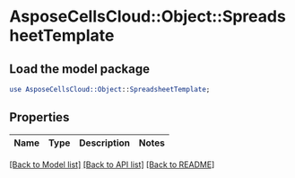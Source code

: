 # AsposeCellsCloud::Object::SpreadsheetTemplate 

## Load the model package
```perl
use AsposeCellsCloud::Object::SpreadsheetTemplate;
```

## Properties
Name | Type | Description | Notes
------------ | ------------- | ------------- | -------------
  

[[Back to Model list]](../README.md#documentation-for-models) [[Back to API list]](../README.md#documentation-for-api-endpoints) [[Back to README]](../README.md)

